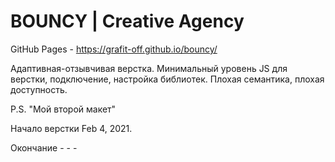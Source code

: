# BOUNCY | Creative Agency 

GitHub Pages - https://grafit-off.github.io/bouncy/

Адаптивная-отзывчивая верстка. Минимальный уровень JS для верстки, подключение, настройка библиотек. Плохая семантика, плохая доступность.


P.S. "Мой второй макет"

Начало верстки Feb 4, 2021.

Окончание - - -
